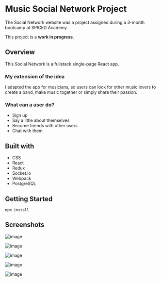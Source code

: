 # Music Social Network Project

The Social Network website was a project assigned during a 3-month bootcamp at SPICED Academy.

This project is a **work in progress**.

## Overview

This Social Network is a fullstack single-page React app.

### My extension of the idea

I adapted the app for musicians, so users can look for other music lovers to create a band, make music together or simply share their passion.

### What can a user do?

 - Sign up
 - Say a little about themselves
 - Become friends with other users
 - Chat with them 

## Built with

-   CSS
-   React
-   Redux
-   Socket.io
-   Webpack
-   PostgreSQL

## Getting Started

```Console
npm install
```

## Screenshots

![image](https://user-images.githubusercontent.com/71400566/111637744-05929b80-87fa-11eb-9238-b0eb496bbbbd.png)

![image](https://user-images.githubusercontent.com/71400566/111638288-789c1200-87fa-11eb-86e3-9cadc9f12d5f.png)

![image](https://user-images.githubusercontent.com/71400566/111637879-1e9b4c80-87fa-11eb-87a8-9485d190ffd0.png)

![image](https://user-images.githubusercontent.com/71400566/111638011-38d52a80-87fa-11eb-9749-24fab15051de.png)

![image](https://user-images.githubusercontent.com/71400566/111638667-d7618b80-87fa-11eb-910b-a512dfae5966.png)
